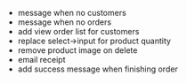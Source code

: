 - message when no customers
- message when no orders
- add view order list for customers
- replace select->input for product quantity
- remove product image on delete
- email receipt
- add success message when finishing order